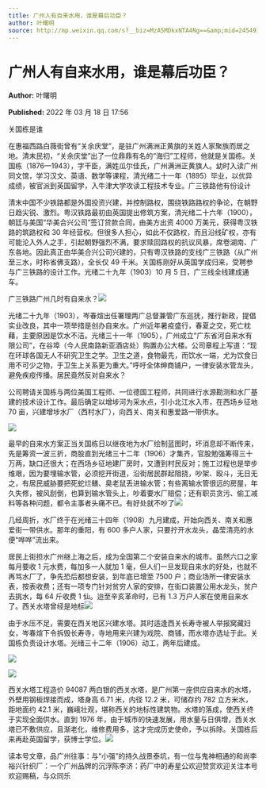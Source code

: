 ```yaml
---
title: 广州人有自来水用，谁是幕后功臣？
author: 叶曙明
source: http://mp.weixin.qq.com/s?__biz=MzA5MDkxNTA4Ng==&amp;mid=2454912053&amp;idx=1&amp;sn=654088ad7f6e386d0f47000bf5f169f7&amp;chksm=87a23454b0d5bd420f018575a6c0297507de1c4cb80f4336b4da85d362160cccd5e1d2d6345f&poc_token=HJ_Do2ejHyO-wNZGG8Q1S8FdPgy1YBBEob-nUEme
---
```


# 广州人有自来水用，谁是幕后功臣？

**Author:** 叶曙明

**Published:** 2022 年 03 月 18 日 17:56

关国栋是谁

在惠福西路白薇街曾有“关余庆堂”，是驻广州满洲正黄旗的关姓人家聚族而居之地。清末民初，“关余庆堂”出了一位鼎鼎有名的“海归”工程师，他就是关国栋。关国栋（1876—1943），字干臣，满姓瓜尔佳氏，广州满洲正黄旗人。幼时入读广州同文馆，学习汉文、英语、数学等课程，清光绪二十一年（1895）毕业，以优异成绩，被官派到英国留学，入牛津大学攻读工程技术专业。广三铁路他有份设计

清末中国不少铁路都是外国投资兴建，并控制路权，围绕铁路路权的争论，在朝野日趋尖锐、激烈。粤汉铁路最初由英国提出修筑方案，清光绪二十六年（1900），朝廷与美国“华美合兴公司”签订贷款合同，由美方出资 4000 万美元，获得粤汉铁路的筑路权和 30 年经营权。但很多人担心，如此不仅路权，而且沿线矿权，亦有可能沦入外人之手，引起朝野强烈不满，要求赎回路权的抗议风暴，席卷湖南、广东各地。因此真正由华美合兴公司兴建的，只有粤汉铁路的支线广三铁路（从广州至三水，时称省佛支路），全长仅 49 千米。关国栋刚好从英国学成归来，受聘参与广三铁路的设计工作。光绪二十九年（1903）10 月 5 日，广三线全线建成通车。

广三铁路广州几时有自来水？![](https://mmbiz.qpic.cn/mmbiz_jpg/PJWG74pLsMYt7NJNM8Ey24Hvuj0HicibpvFlU2v8kuvk8iaI8JwibDFAEktt4uoKyzkCe8Fr7Rk3ic8Lkia21XbFP0WA/640)

光绪二十九年（1903），岑春煊出任署理两广总督兼管广东巡抚，推行新政，提倡实业改良，其中一项举措是创办自来水。广州近年暑疫盛行，春夏之交，死亡枕藉，主要原因是饮水不洁。光绪三十一年（1905），广州成立“广东省河自来水有限公司”，在谷埠（今人民南路新亚酒店处）购置办公大楼。公司章程上写道：“现在环球各国无人不研究卫生之学。卫生之道，食物最先，而饮水一端，尤为饮食日用不可少之物，于卫生上关系更为重大。”呼吁全体绅商铺户，一律安装水管龙头，避免疾疫传播。居民竟然反对自来水？

公司聘请关国栋与两位美国工程师、一位德国工程师，共同进行水源勘测和水厂基建的技术设计工作。最后确定以增埗河为采水点，引小北江水入市，在西场乡征地 70 亩，兴建增埗水厂（西村水厂），向西关、南关和惠爱路一带供水。

![](https://mmbiz.qpic.cn/mmbiz_jpg/PJWG74pLsMYt7NJNM8Ey24Hvuj0HicibpvEykwkMTKMF79GCW2lpfu067OHgglDROzia3icLvom6pI5mEgYSK07VicQ/640)

最早的自来水方案正当关国栋日以继夜地为水厂绘制蓝图时，坏消息却不断传来，先是筹资一波三折，商股直到光绪三十二年（1906）才集齐，官股勉强筹得三十万两，缺口还很大；在西场乡征地建厂房时，又遭到村民反对；施工过程也是举步维艰，因为要埋输水管，必须挖开街道，沿街居民群起阻挠，吵架、殴斗，无日无之，有居民威胁要把死蛇烂鳝、臭老鼠丢进输水管；有些离输水管很远的房屋，年久失修，被风刮倒，也算到输水管头上，吵着要水厂赔偿；还有职员贪污、偷工减料等各种问题，都令主事者头痛不已。有好处就不吵了![](https://mmbiz.qpic.cn/mmbiz_png/Ljib4So7yuWgIM7ul7KPyPelicJfZG8cwP6Vs3jDicKora5ppfpHOjYBnkVCs7icRI8GjVLR9RTlGiciaC0oCsZOKFEQ/640?wx_fmt=png)

几经周折，水厂终于在光绪三十四年（1908）九月建成，开始向西关、南关和惠爱街一带供水。那年的重阳，有 600 多户人家，只要拧开水龙头，晶莹清亮的水便“哗哗”流出来。

居民上街担水广州继上海之后，成为全国第二个安装自来水的城市。虽然六口之家每月要收 1 元水费，每加多一人就加 1 毫，但人们一旦发现自来水的好处，也就不再骂水厂了，争先恐后都想安装，到年底已增至 7500 户；商业场所一律安装水表，按表收费；还有一项专门针对贫穷人家的安排，在街口装置公用水龙头，贫户去挑水，每 64 斤收费 1 仙。迨至辛亥革命时，已有 1.3 万户人家在使用自来水了。西关水塔曾经是地标![](https://mmbiz.qpic.cn/mmbiz_jpg/PJWG74pLsMYt7NJNM8Ey24Hvuj0HicibpvwSTdUPmibzHEfx2QN5yeUfJYAH8e9UFx513OSN5uL8MI2voN27T15XA/640)

由于水压不足，需要在西关地区兴建水塔。其时适逢西关长寿寺被人举报窝藏妇女，岑春煊下令拆毁长寿寺，寺地用来兴建为戏院、商铺，而水塔亦选址于此。关国栋负责设计水塔。光绪三十二年（1906）动工，两年后建成。

![](https://mmbiz.qpic.cn/mmbiz_png/Ljib4So7yuWj9wtb7lbnqprQub5sJtNy0DFVZ02hvg0zqUObxkzCdVZdI2yffMjFTt7p84OyWTiaJNnjM2TgWWPw/640?wx_fmt=png)

![](https://mmbiz.qpic.cn/mmbiz_jpg/PJWG74pLsMYt7NJNM8Ey24Hvuj0Hicibpv8gIGOCTibMfJ6EBibIhQLFqaXbpwV49dgE9cOEc8UMPjEHRx7JYOyqhQ/640)

西关水塔工程造价 94087 两白银的西关水塔，是广州第一座供应自来水的水塔，外壁用钢板焊接而成，塔身高 6.71 米，内径 12.2 米，可储存约 782 立方米水，距地面约 42.1 米，巍峨壮观，堪称西关的地标性建筑物。水塔的落成，使西关终于实现全面供水。直到 1976 年，由于城市的快速发展，用水量与日俱增，西关水塔已不敷供应，且渐老化，维修费用多，这才完成历史使命，予以拆除。关国栋后来再赴英国留学，获博士学位。![](https://mmbiz.qpic.cn/mmbiz_png/Ljib4So7yuWj9wtb7lbnqprQub5sJtNy0DFVZ02hvg0zqUObxkzCdVZdI2yffMjFTt7p84OyWTiaJNnjM2TgWWPw/640?wx_fmt=png)

读本号文章，品广州往事：与“小强”的持久战景泰坑，有一位与鬼神相通的和尚李裕兴针织厂：一个广州品牌的沉浮陈李济：药厂中的寿星公欢迎赞赏欢迎关注本号欢迎赐稿，与众同乐
